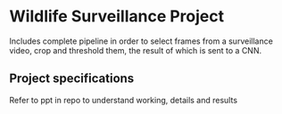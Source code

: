 # Wildlife Surveillance Project
Includes complete pipeline in order to select frames from a surveillance video, crop and threshold them, the result of which is sent to a CNN.</br>

## Project specifications
Refer to ppt in repo to understand working, details and results
